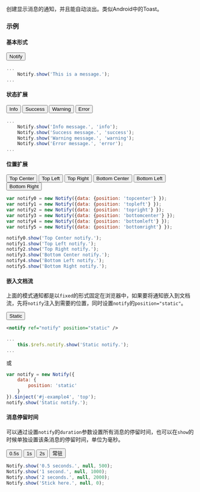 创建显示消息的通知，并且能自动淡出。类似Android中的Toast。

### 示例
#### 基本形式

<div id="j-example1"><button class="u-btn u-btn-primary">Notify</button></div>

```javascript
...
    Notify.show('This is a message.');
...
```

#### 状态扩展

<div id="j-example2">
    <button class="u-btn u-btn-info">Info</button>
    <button class="u-btn u-btn-success">Success</button>
    <button class="u-btn u-btn-warning">Warning</button>
    <button class="u-btn u-btn-error">Error</button>
</div>

```javascript
...
    Notify.show('Info message.', 'info');
    Notify.show('Success message.', 'success');
    Notify.show('Warning message.', 'warning');
    Notify.show('Error message.', 'error');
...
```

#### 位置扩展

<div id="j-example3">
    <button class="u-btn">Top Center</button>
    <button class="u-btn">Top Left</button>
    <button class="u-btn">Top Right</button>
    <button class="u-btn">Bottom Center</button>
    <button class="u-btn">Bottom Left</button>
    <button class="u-btn">Bottom Right</button>
</div>

```javascript
var notify0 = new Notify({data: {position: 'topcenter'} });
var notify1 = new Notify({data: {position: 'topleft'} });
var notify2 = new Notify({data: {position: 'topright'} });
var notify3 = new Notify({data: {position: 'bottomcenter'} });
var notify4 = new Notify({data: {position: 'bottomleft'} });
var notify5 = new Notify({data: {position: 'bottomright'} });

notify0.show('Top Center notify.');
notify1.show('Top Left notify.');
notify2.show('Top Right notify.');
notify3.show('Bottom Center notify.');
notify4.show('Bottom Left notify.');
notify5.show('Bottom Right notify.');
```

#### 嵌入文档流

上面的模式通知都是以`fixed`的形式固定在浏览器中，如果要将通知嵌入到文档流，先将`notify`注入到需要的位置，同时设置`notify`的`position="static"`。

<div id="j-example4"><button class="u-btn u-btn-primary">Static</button></div>

```xml
<notify ref="notify" position="static" />
```

```javascript
...
    this.$refs.notify.show('Static notify.');
...
```

或

```javascript
var notify = new Notify({
    data: {
        position: 'static'
    }
}).$inject('#j-example4', 'top');
notify.show('Static notify.');
```

#### 消息停留时间

可以通过设置`notify`的`duration`参数设置所有消息的停留时间，也可以在`show`的时候单独设置该条消息的停留时间，单位为毫秒。

<div id="j-example5">
    <button class="u-btn">0.5s</button>
    <button class="u-btn">1s</button>
    <button class="u-btn">2s</button>
    <button class="u-btn">常驻</button>
</div>

```javascript
Notify.show('0.5 seconds.', null, 500);
Notify.show('1 second.', null, 1000);
Notify.show('2 seconds.', null, 2000);
Notify.show('Stick here.', null, 0);
```
